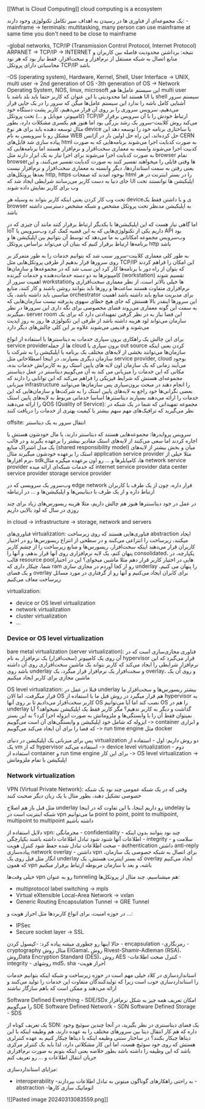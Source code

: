 [[What is Cloud Computing]]
cloud computing is a ecosystem

یک مجموعه‌ای از فناوری ها در رسیدن به اهداف سیر تکامل تکنولوژی وجود دارند:
-mainframe -> terminals:
	multitasking, many person can use mainframe at same time
	 you don't need to be close to mainframe

-global networks, TCP/IP (Transmission Control Protocol, Internet Protocol)
	ARPANET -> TCP/IP -> INTERNET
نتیجه: برداشتن محدودیت فاصله بین کاربران و منابع اتصال به شبکه مستقل از نرم‌افزار و سخت‌افزار، فقط نیاز بود که هر نود محاسباتی دارای پروتکل TCP/IP باشد

-OS (operating system), Hardware, Kernel, Shell, User Interface -> UNIX, multi user -> 2nd generation of OS
-3th generation of OS -> Network Operating System, NOS, linux, microsoft
این سیستم عامل‌ها هم multi user هستند اما محدودیتی با این عنوان که کاربر حتما باید بلد باشد با UI یا shell سیستم سرور آشنایی کامل باشه را ندارد
این سیستم عامل‌ها میگن که سرور را در یک جایی قرار می‌دهیم، سرویس سروری را بر روی آن قرار می‌دهیم، کاربر پشت دستگاه خود (کامپیوتر، موبایل و ...) تحت پروتکل TCP/IP ارتباط خودش را با آن سرویس برقرار می‌کند
روش کلاینت-سرور یک رشد بزرگی بود اما هنوز هم یکسری مشکلات دارد، بطور مثال توسعه دهنده باید برای هر نوع device یا ساختاری برنامه خود را توسعه دهد
این مشکل رو با سرویسی به نام WEB حل کرده‌اند، این راه حل اولین بار در آژانس CERN پیاده سازی شد
فایل‌های  html به صورت کدبایت اجرا می‌شوند
برنامه‌هایی که به صورت کدبیت اجرا می‌شوند وابسته به معماری سخت‌افزار و نرم‌افزار هستند
اما برنامه‌هایی که به صورت کدبایت اجرا می‌شوند برای اجرا نیاز به یک ابزار دارند مثل browser
تمام browserها وقتی فایلی را میخواهند تفسیر کنند به صورت کدبایت تفسیر می‌کنند، و این یعنی رفتن به سمت استانداردها، دیگر وابسته به معماری سخت‌افزار و نرم‌افزار نیست
بعدها پروتکل‌های http, https بوجود آمدند که صفحات html را در بستر اینترنت در هر جای دنیا به دست کاربر می‌رسانند
شرایطی ایجاد شد که UI اپلیکیشن ها توانستند تحت وب برای کاربر نمایش داده شوند


تحت وب کار کردن یعنی اینکه کاربر بتواند به وسیله هر deviceی و با داشتن فقط یک browser به اپلیکیشن مدنظر تحت پروتکل مشخص و شبکه مشخص دسترسی داشته باشد

اما گاهی نیاز هست که این اپلیکیشن‌ها با یکدیگر ارتباط برقرار کنند مانند آن چیزی که در IoT داریم
یکی از تکنولوژی‌هایی که به این قضیه کمک کرد وب‌سرویس یا API بود
وب‌سرویس مجموعه امکاناتی به ما می‌دهد که توسط آن بتوانیم بین اپلیکیشن ها و برنامه‌ها ارتباط برقرار کنیم
که بنیان آن می‌تواند براساس پروتکل http باشد

به طور کلی معماری کلاینت-سرور سبب شد که بتوانیم خدمات را به طور متمرکز بر روی سرورها قرار بدهیم
از طرفی پروتکل‌هایی مثل TCP/IP این امکان را فراهم کردند که بتوان از راه دور با برنامه‌ها کار کرد
این سبب شد که در مجموعه‌ها و سازمان‌ها کامپیوترها به دو دسته خدمات‌دهنده و خدمات گیرنده (workstation) تقسیم شوند
اهمیت سرور از workstationها خیلی بالاتر است، از نظر معماری سخت‌افزاری و نرم‌افزاری متفاوت هستند
ساعت‌ها و روزها باید بتوانند روشن باشند و کار کنند، منابع مناسبی باید داشته باشد، یک orchestrator برای مدیریت منابع باید داشته باشد
اهمیت این سرورها اینقدر بالا هستش که جای هیچ خطای سهوی پذیرفته نیست
سازمان‌هایی که به سمت این گونه معماری می‌روند فضای مخصوصی برای نگه داری این سرورها در نظر میگیرند، server room
این فضا نیاز به در نظر گرفتن تمهیدادتی دارد که برای یک سازمان می‌تواند لود هزینه داشته باشد
از طرفی این تکنولوژی ها روز به روز اپدیت می‌شوند و قدیمی ‌می‌شوند
علاوه بر این کلی چالش‌های دیگر دارد

برای این چالش یک راهکاری برون سپاری خدمات به دیتاسنترها با استفاده از انواع service providerها از جمله cloud
برون سپاری یا out source کردن یعنی اینکه سازمان‌ها می‌توانند بخشی از لایه‌های مختلف یک برنامه یا اپلیکیشن‌ را به شرکت یا سازمان دیگری بسپارند، در اینجا اصطلاحاتی مثل service provider, cloud بوجود می‌آیند
زمانی که یک سازمان اون لایه های پایین استک رو به کاربرانش خدمات بده، مکانی که این خدمات را میزبانی می کند به آن می‌گوییم دیتاسنتر
در عمل دیتاسنتر مجموعه‌ای هستش که شرایط فیزیکی را فراهم می‌کند که این توانایی را دارند که میزبانی infrastructure را انجام دهند
در مبحث برون‌سپاری پس سازمان‌ها می‌توانند بعضی نگرانی‌ها خود راجع به لایه‌‌های پایین استک را به شرکت‌ها و سازمان‌هایی که این خدمات را ارائه می‌دهند بسپارند
دیتاسنترها اساسا خدماتی مربوط به لایه‌های پایین استک را ارائه می‌دهند
QOS (Quality of Service): مجموعه تمهیداتی که شما در یک شبکه در نظر می‌گیرید که ترافیک‌های مهم سهم بیشتر یا کیفیت بهتری از خدمات را دریافت کنند

offsite: انتقال سرور به یک دیتاسنتر

سرویس پروایدرها:
مجموعه‌هایی هستند که دیتاسنتر دارند، یا مال خودشون هستش یا اجاره کردند
اما سعی می‌کنند از لایه‌های استک مقادیر بیشتر را برعهده بگیرند و در قالب یک مدل اشتراک منابع (shared responsibility model) میان و بخش بیشتر از لایه‌های استک را برعهده خودشون میگیرند
مثال application service provider
مثلا خیلی از نرم افزارها، sdkها، کامپایلرها و ... رو اون برعهده میگیره
مثال network service provider
که خدمات شبکه‌ای ارائه میده
internet service provider
data center service provider
storage service provider

وب‌سرور یک سرویسی که در edge network قرار داره، چون از یک طرف با کاربران ارتباط داره و از یک طرف با دیتابیس‌ها و اپلیکیشن‌ها و ... در ارتباطه

در عمل در خود دیتاسنترها هنوز هم چالش داریم، مثلا هزینه ریسورس‌های زیاد برای چند روزی در سال که لود بالایی داریم

in cloud -> infrastructure -> storage, network and servers

فناوری‌های virtualization: فناوری‌هایی هستند که روی زیرساخت abstraction ایجاد میکنند، زیرساخت را انتزاعی می‌کنند و در سطحی از انتزاع ریسورس‌ها رو در اختیار کاربران قرار می‌دهند
اینکه سخت‌افزار، ریسورس‌ها و منابع زیرساخت را از چشم کاربر پنهان کنم، یک لایه‌ نرم‌افزاری روی آنها قرار بدهم، و آنها را consolidated، یکپارچه، در قالب resource poolهایی در اختیار کاربر قرار دهم
مثلا ماشین میخوای؟ این در اختیار شما، چیکار داری که ram رو از کجا آوردم
در مجازی سازی underlay را پنهان می کنیم، و یک فضای overlay برای کابران ایجاد می‌کنیم و آنها رو از گرفتاری در مورد مسائل زیرساخت معاف می‌کنیم

virtualization:
- device or OS level virtualization
- network virtualization
- cluster virtualization
- ...


### Device or OS level virtualization

bare metal virtualization (server virtualization): 
فناوری مجازی‌سازی است که در آن روی یک کامپیوتر (سخت‌افزار) یک نرم‌افزار به نام hypervisor قرار می‌گیرد که این نرم‌افزار شرایطی را ایجاد می‌کند که کاربر بتواند یک ماشین سخت‌افزاری روی آن داشته باشد
روی underlay و سخت‌افزار یک نرم‌افزار قرار میگرد، یک overlay، و روی آن یک ماشین مجازی برای کاربر ایجاد میکنیم

OS level virtualization: 
قبلا در عمل در underlay بیشتر ریسورس‌ها و سخت‌افزار ما قرار میگرفت، اما الان OS هم قرار میگیرد
در روش قبل ما با استفاده از hypervisor به کاربر سخت‌افزار می‌دادیم تا بر روی آنها OS نصب کند
اما آیا می‌توانیم OS را هم در underlay گذاشت و دیگر به کاربر ندهیم؟
مگر کاربر فقط یک اپلیکیشن نمیخواهد؟ آیا نمیتوان فقط آن را با وابستگی‌ها و ملزوماتش به صورت ایزوله اجرا کرد؟
به این بستر ایزوله که شامل خود اپلیکیشن و وابستگی‌های آن است می‌گوییم -> container
و ابزاری که فضا را برای آن ایجاد می‌کند می‌گوییم -> run time engine مثل docker

پس برای میزبانی یک اپلیکیشن در دنیای virtualization دو روش داریم:
اول - استفاده از یک vm که از hypervisor استفاده می‌کند -> device level virtualization
دوم - استفاده از container و run time engine برای این کار -> OS level virtualization -> اپلیکیشن با تمام ملزوماتش


### Network virtualization

VPN (Virtual Private Network): وقتی که در یک شبکه عمومی چند نود یک شبکه خصوصی تشکیل دهند، بطور مثال با یک زبان دیگر صحبت کنند

مثل قبل باز هم اصلاح underlay رو داریم اینجا، با این تفاوت که در اینجا undelay ما شبکه اینترنت است
در vpn ما می‌توانیم point to point, point to multipoint, multipoint to multipoint داشته باشیم

دلایل استفاده از vpn:
محرمانگی - confidentiality - چند نود بتوانند بدون اینکه اطلاعات‌ آنها شنود شود تبادل اطلاعات داشته باشند
یکپارچگی - integrity - سلامت و صحت اطلاعات تبادل شده حفظ شود
کنترل هویت - authentication
داشتن anti-reply
پیاده‌سازی network overlay - داشتن vpn برای اتصال به شبکه خصوصی یک سازمان، انگار مثل قبل روی یک underlay که بستر اینترنت هستش، یک overlay ایجاد می‌کنیم که همون vpn باشه، و بعد با سازمان مربوطه ارتباط برقرار میکنیم

خیلی وقت‌ها vpn رو به عنوان tunneling هم میشناسیم، چند مثال از پروتکل‌ها:
- multiprotocol label switching -> mpls
- Virtual eXtensible Local-Area Network -> vxlan
- Generic Routing Encapsulation Tunnel -> GRE Tunnel

در حوزه امنیت، برای انواع کاربردها مثل احراز هویت و ...:
- IPSec
- Secure socket layer -> SSL

حالا اینها رو چطوری میشه پیاده کرد:
-کپسول کردن - encapsulation
-رمزنگاری - cryptography مثال روش ElGamal، روش Rivest-Shamir-Adleman (RSA)، روشData Encryption Standard (DES)، روش AES
-کنترل صحت اطلاعات - integrity - روشهای md5، sha
-احراز هویت


استانداردسازی در کلاد خیلی مهم است
در حوزه زیرساخت و شبکه اینکه بتوانیم خدمات را استانداردسازی خوب است زیرا که تولیدکنندگان متفاوت این خدمات را تولید می‌کنند و ارائه می‌دهند و ممکن است که باهم سازگار نباشند

Software Defined Everything - SDE/SDx
امکان تعریف همه چیز به شکل نرم‌افزار را می‌گوییم SDE
Software Defined Network - SDN
Software Defined Storage - SDS

یک تعریف کوتاه از SDN: یک فضای دیتاسنتری در نظر بگیرید، در آنجا چندین سوئیچ وجود داره که هم کار انتقال دیتا بین سرورهای مختلف را به عهده دارند، هم وظیفه اینکه با این دیتاها چیکار بکنند؟
در ساختار سنتی وظیفه اینکه با دیتاها چیکار کنیم به عهده کنترلری هستش که روی خود سوئیچ هست، اما این کار مشکلاتی دارد، لذا باید یک کنترلر مرکزی باشد که این وظیفه را داشته باشد
بطور خلاصه یعنی اینکه بتونم به صورت نرم‌افزاری جریان انتقال اطلاعات و ... رو تعریف کنم

مزایای استانداردسازی:
- interoperability
-به راحتی راهکارهای گوناگون میتونن به تبادل اطلاعات بپردازند
-abstraction
-اتوماتیک سازی کارها


![[Pasted image 20240313083559.png]]



